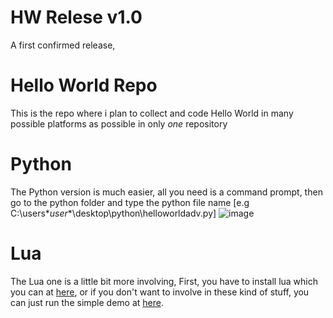 # HW Relese v1.0
A first confirmed release, 

# Hello World Repo
This is the repo where i plan to collect and code Hello World in many possible platforms as possible in only *one* repository

# Python
The Python version is much easier, all you need is a command prompt, then go to the python folder and type the python file name [e.g C:\users\**user**\desktop\python\helloworldadv.py]
![image](https://user-images.githubusercontent.com/86628069/144992844-9c643d3a-195b-4c4e-ab9d-48d90d408563.png)

# Lua
The Lua one is a little bit more involving, First, you have to install lua which you can at [here](https://github.com/rjpcomputing/luaforwindows/releases), or if you don't want to involve in these kind of stuff, you can just run the simple demo at [here](https://www.lua.org/cgi-bin/demo?hello).
